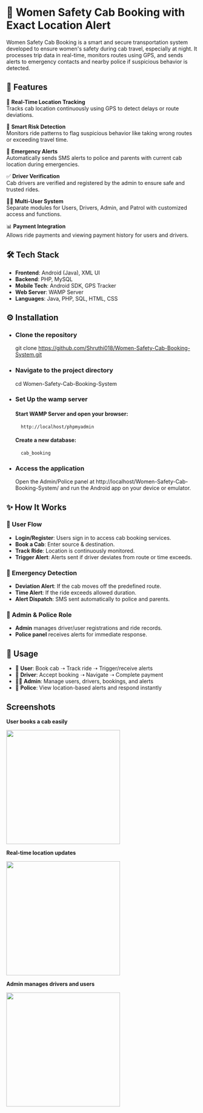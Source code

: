 # 🚕 Women Safety Cab Booking with Exact Location Alert

Women Safety Cab Booking is a smart and secure transportation system developed to ensure women's safety during cab travel, especially at night. It processes trip data in real-time, monitors routes using GPS, and sends alerts to emergency contacts and nearby police if suspicious behavior is detected.



## 🚀 Features

📍 **Real-Time Location Tracking**  
Tracks cab location continuously using GPS to detect delays or route deviations.

🧠 **Smart Risk Detection**  
Monitors ride patterns to flag suspicious behavior like taking wrong routes or exceeding travel time.

📨 **Emergency Alerts**  
Automatically sends SMS alerts to police and parents with current cab location during emergencies.

✅ **Driver Verification**  
Cab drivers are verified and registered by the admin to ensure safe and trusted rides.

👩‍💼 **Multi-User System**  
Separate modules for Users, Drivers, Admin, and Patrol with customized access and functions.

📊 **Payment Integration**  
Allows ride payments and viewing payment history for users and drivers.



## 🛠️ Tech Stack

- **Frontend**: Android (Java), XML UI  
- **Backend**: PHP, MySQL  
- **Mobile Tech**: Android SDK, GPS Tracker  
- **Web Server**: WAMP Server  
- **Languages**: Java, PHP, SQL, HTML, CSS



## ⚙️ Installation
 - ### Clone the repository
    git clone https://github.com/Shruthi018/Women-Safety-Cab-Booking-System.git
 - ### Navigate to the project directory
    cd Women-Safety-Cab-Booking-System
 - ### Set Up the  wamp server
    #### Start WAMP Server and open your browser:
         http://localhost/phpmyadmin
    #### Create a new database:
         cab_booking
 - ### Access the application
    Open the Admin/Police panel at http://localhost/Women-Safety-Cab-Booking-System/ and run the Android app on your device or emulator.

  
   
## ✨ How It Works

### 🔐 User Flow
- **Login/Register**: Users sign in to access cab booking services.
- **Book a Cab**: Enter source & destination.
- **Track Ride**: Location is continuously monitored.
- **Trigger Alert**: Alerts sent if driver deviates from route or time exceeds.

### 🚨 Emergency Detection
- **Deviation Alert**: If the cab moves off the predefined route.
- **Time Alert**: If the ride exceeds allowed duration.
- **Alert Dispatch**: SMS sent automatically to police and parents.

### 👮 Admin & Police Role
- **Admin** manages driver/user registrations and ride records.
- **Police panel** receives alerts for immediate response.



## 📜 Usage

- 👩 **User**: Book cab ➝ Track ride ➝ Trigger/receive alerts  
- 🚖 **Driver**: Accept booking ➝ Navigate ➝ Complete payment  
- 🧑‍💻 **Admin**: Manage users, drivers, bookings, and alerts  
- 👮 **Police**: View location-based alerts and respond instantly



## Screenshots

<p><b>User books a cab easily</b></p>
<img src="https://github.com/user-attachments/assets/1d13e0f1-3e34-42c1-9611-f371c06c3f1b" width="300"/>

<p><b>Real-time location updates</b></p>
<img src="https://github.com/user-attachments/assets/91c393d2-29c1-41b3-b6cf-fb8737c45996" width="300"/>

<p><b>Admin manages drivers and users</b></p>
<img src="https://github.com/user-attachments/assets/69b0d0e0-54cd-4b10-8871-623fcf4790c6" width="300"/>


